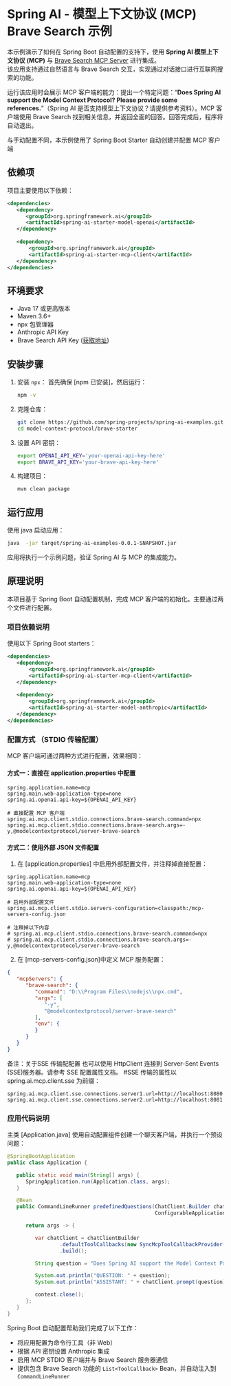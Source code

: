 
# Spring AI - 模型上下文协议 (MCP) Brave Search 示例

本示例演示了如何在 Spring Boot 自动配置的支持下，使用 **Spring AI 模型上下文协议 (MCP)** 与 [Brave Search MCP Server](https://github.com/modelcontextprotocol/servers/tree/main/src/brave-search) 进行集成。  
该应用支持通过自然语言与 Brave Search 交互，实现通过对话接口进行互联网搜索的功能。

运行该应用时会展示 MCP 客户端的能力：提出一个特定问题：“**Does Spring AI support the Model Context Protocol? Please provide some references.**”（Spring AI 是否支持模型上下文协议？请提供参考资料）。MCP 客户端使用 Brave Search 找到相关信息，并返回全面的回答。回答完成后，程序将自动退出。

与手动配置不同，本示例使用了 Spring Boot Starter 自动创建并配置 MCP 客户端

## 依赖项

项目主要使用以下依赖：

```xml
<dependencies>
   <dependency>
      <groupId>org.springframework.ai</groupId>
      <artifactId>spring-ai-starter-model-openai</artifactId>
   </dependency>
   
   <dependency>
       <groupId>org.springframework.ai</groupId>
       <artifactId>spring-ai-starter-mcp-client</artifactId>
   </dependency>
</dependencies>
```



## 环境要求

- Java 17 或更高版本
- Maven 3.6+
- npx 包管理器
- Anthropic API Key
- Brave Search API Key ([获取地址](https://brave.com/search/api/))

## 安装步骤

1. 安装 `npx`：
   首先确保 [npm 已安装]，然后运行：
   ```bash
   npm -v
   ```


2. 克隆仓库：
   ```bash
   git clone https://github.com/spring-projects/spring-ai-examples.git
   cd model-context-protocol/brave-starter
   ```


3. 设置 API 密钥：
   ```bash
   export OPENAI_API_KEY='your-openai-api-key-here'
   export BRAVE_API_KEY='your-brave-api-key-here'
   ```


4. 构建项目：
   ```bash
   mvn clean package
   ```


## 运行应用

使用 java 启动应用：
```bash
java  -jar target/spring-ai-examples-0.0.1-SNAPSHOT.jar
```


应用将执行一个示例问题，验证 Spring AI 与 MCP 的集成能力。

## 原理说明

本项目基于 Spring Boot 自动配置机制，完成 MCP 客户端的初始化。主要通过两个文件进行配置。

### 项目依赖说明

使用以下 Spring Boot starters：

```xml
<dependencies>
   <dependency>
       <groupId>org.springframework.ai</groupId>
       <artifactId>spring-ai-starter-mcp-client</artifactId>
   </dependency>
   
   <dependency>
       <groupId>org.springframework.ai</groupId>
       <artifactId>spring-ai-starter-model-anthropic</artifactId>
   </dependency>
</dependencies>
```


### 配置方式 （STDIO 传输配置）


MCP 客户端可通过两种方式进行配置，效果相同：

#### 方式一：直接在 application.properties 中配置

```properties
spring.application.name=mcp
spring.main.web-application-type=none
spring.ai.openai.api-key=${OPENAI_API_KEY}

# 直接配置 MCP 客户端
spring.ai.mcp.client.stdio.connections.brave-search.command=npx
spring.ai.mcp.client.stdio.connections.brave-search.args=-y,@modelcontextprotocol/server-brave-search
```


#### 方式二：使用外部 JSON 文件配置

1. 在 [application.properties] 中启用外部配置文件，并注释掉直接配置：
```properties
spring.application.name=mcp
spring.main.web-application-type=none
spring.ai.openai.api-key=${OPENAI_API_KEY}

# 启用外部配置文件
spring.ai.mcp.client.stdio.servers-configuration=classpath:/mcp-servers-config.json

# 注释掉以下内容
# spring.ai.mcp.client.stdio.connections.brave-search.command=npx
# spring.ai.mcp.client.stdio.connections.brave-search.args=-y,@modelcontextprotocol/server-brave-search
```


2. 在 [mcp-servers-config.json]中定义 MCP 服务配置：
```json
{
   "mcpServers": {
      "brave-search": {
         "command": "D:\\Program Files\\nodejs\\npx.cmd",
         "args": [
            "-y",
            "@modelcontextprotocol/server-brave-search"
         ],
         "env": {
         }
      }
   }
}
```


备注：关于SSE 传输配配置
也可以使用 HttpClient 连接到 Server-Sent Events (SSE)服务器。请参考 SSE 配置属性文档。
#SSE 传输的属性以 spring.ai.mcp.client.sse 为前缀：
```properties
spring.ai.mcp.client.sse.connections.server1.url=http://localhost:8080
spring.ai.mcp.client.sse.connections.server2.url=http://localhost:8081
```

### 应用代码说明

主类 [Application.java] 使用自动配置组件创建一个聊天客户端，并执行一个预设问题：

```java
@SpringBootApplication
public class Application {

   public static void main(String[] args) {
      SpringApplication.run(Application.class, args);
   }

   @Bean
   public CommandLineRunner predefinedQuestions(ChatClient.Builder chatClientBuilder, List<McpSyncClient> mcpSyncClients,
                                                ConfigurableApplicationContext context) {

      return args -> {

         var chatClient = chatClientBuilder
                 .defaultToolCallbacks(new SyncMcpToolCallbackProvider(mcpSyncClients))
                 .build();

         String question = "Does Spring AI support the Model Context Protocol? Please provide some references.";

         System.out.println("QUESTION: " + question);
         System.out.println("ASSISTANT: " + chatClient.prompt(question).call().content());

         context.close();
      };
   }
}
```


Spring Boot 自动配置帮助我们完成了以下工作：
- 将应用配置为命令行工具（非 Web）
- 根据 API 密钥设置 Anthropic 集成
- 启用 MCP STDIO 客户端并与 Brave Search 服务器通信
- 提供包含 Brave Search 功能的 `List<ToolCallback>` Bean，并自动注入到 `CommandLineRunner`

